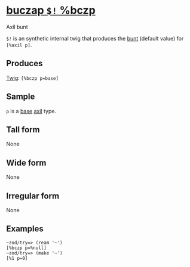 [buczap `$!` %bczp](#bczp)
==========================

Axil bunt

`$!` is an synthetic internal twig that produces the [bunt]() (default
value) for `[%axil p]`.

Produces
--------

[Twig](): `[%bczp p=base]`

Sample
------

`p` is a [base]() [axil]() type.

Tall form
---------

None

Wide form
---------

None

Irregular form
--------------

None

Examples
--------

    ~zod/try=> (ream '~')
    [%bczp p=%null]
    ~zod/try=> (make '~')
    [%1 p=0]
